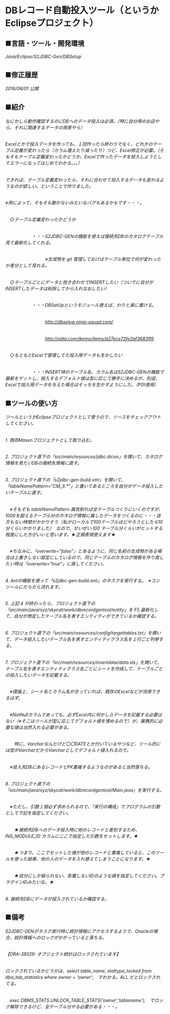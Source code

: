 # DBレコード自動投入ツール（というかEclipseプロジェクト）
## ■言語・ツール・開発環境
###### Java/Eclipse/S2JDBC-Gen/DBSetup
## ■修正履歴
###### 2016/08/01 公開
## ■紹介
###### なにかしら動作確認するのにDBへのデータ投入は必須。（特に自分用のお店やら、それに関連するデータの用意やら）
###### Excelとかで投入データを作っても、１回作ったら終わりでなく、どれかのテーブル定義が変わったら（カラム増えたり減ったり）つど、Excel修正が必要。（そもそもテーブル定義変わったかどうか、Excelで作ったデータを投入しようとしてエラーになってはじめてわかる。。。）
###### できれば、テーブル定義変わったら、それに合わせて投入するデータも変わるようなのが欲しい。ということで作りました。
###### ※例によって、そもそも動かないみたいなバグもあるかもです・・・。
###### 　_◇テーブル定義変わったかどうか_
###### 　　　　　　・・・S2JDBC-GENの機能を使えば接続先DBのカタログテーブル見て最新化してくれる。
###### 　　　　　　　　　※生成物を git 管理しておけばテーブル単位で何が変わったか差分として見れる。
###### 　_◇テーブルごとにデータと抱き合わせてINSERTしたい（ついでに自分がINSERTしたデータは削除してから入れなおしたい）_
###### 　　　　　　・・・DBSetUpというモジュール使えば、わりと楽に書ける。
###### 　　　　　　　　　http://dbsetup.ninja-squad.com/
###### 　　　　　　　　　http://qiita.com/ikemo/items/a27ece72fe2af3683ff6
###### 　_◇もともとExcelで管理してた投入用データも生かしたい_
###### 　　　　　　・・・INSERT時のテーブル名、カラム名はS2JDBC-GENの機能で最新をゲットし、投入するデフォルト値は型に応じて勝手に決めるが、別途、Excelで投入用データを与えた場合はそっちを生かすようにした。（POI使用）
## ■ツールの使い方
###### ツールというかEclipseプロジェクトとして使うので、ソースをチェックアウトしてください。
###### 1. 既存Mavenプロジェクトとして取り込む。
###### 2. プロジェクト直下の「src/main/resources/jdbc.dicon」を開いて、カタログ情報を見たいDBの接続先情報に直す。
###### 3. プロジェクト直下の「s2jdbc-gen-build.xml」を開いて、「tableNamePattern="CM_S.*"」と書いてあるところを自分がデータ投入したいテーブルに直す。
###### 　※そもそも tableNamePattern 属性削れば全テーブルつくりにいくのですが、1000を超えるテーブル分のカタログ情報に属したデータをつくるのに・・・途方もない時間がかかりそう（私がローカルで100テーブルほどやろうとしたら10分くらいかかりました）　なので、せいぜい 100 テーブル分くらいがヒットする程度にした方がいいと思います。★正規表現使えます★
###### 　※ちなみに、「overwrite="false"」とあるように、同じ名前の生成物がある場合は上書きしない設定にしているので、同じテーブルのカタログ情報を作り直したい時は「overwrite="true"」に直してください。
###### 4. Antの機能を使って「s2jdbc-gen-build.xml」のタスクを実行する。　※コンソールにだらだら流れます。
###### 5. 上記 4 が終わったら、プロジェクト直下の「src/main/java/xyz/skycat/work/dbrecordgentool/entity」を F5 最新化して、自分が想定したテーブル名を表すエンティティができているか確認する。
###### 6. プロジェクト直下の「src/main/resources/config/targettables.txt」を開いて、データ投入したいテーブル名を表すエンティティクラス名を１行ごと列挙する。
###### 7. プロジェクト直下の「src/main/resources/insertdata/data.xls」を開いて、テーブル名を表すエンティティクラス名ごとにシートを作成して、テーブルごとの投入したいデータを記載する。
###### 　※理論上、シート名とカラム名が合っていれば、既存のExcelなどが流用できるはず。
###### 　※NotNullカラムであっても、必ずExcel内に何かしらデータを記載する必要はない（※そこはツールが型に応じてデフォルト値を埋めるので）が、業務的に必要な値は当然入れる必要がある。
###### 　　特に、Varcharなんだけど〇〇DATEとか付いているやつなど、ツール的には型がVarcharだからVarcharとしてデフォルト値入れるので。
###### 　※投入先DBにあるレコードとPK重複するようなのがあると当然落ちる。
###### 8. プロジェクト直下の「src/main/java/xyz/skycat/work/dbrecordgentool/Main.java」を実行する。
###### 　※ただし、引数１個必ず求められるので、「実行の構成」でプログラムの引数として下記を指定してください。
###### 　　★接続先DBへのデータ投入時に他のレコードと差別するため、INS_MODULE_ID カラムにここで指定した引数をセットします。★
###### 　　★つまり、ここでセットした値が他のレコードと重複していると、このツールを使った結果、他の人のデータを入れ替えてしまうことになります。★
###### 　　★自分にしか振られない、影響しないIDのような値を指定してください。プラグインIDみたいな。★
###### 9. 接続先DBにデータが投入されているか確認する。
## ■備考
###### S2JDBC-GENがタスク実行時に統計情報にアクセスするようで、Oracleの場合、統計情報へのロックがかかっていると落ちる。
###### 【ORA-38029: オブジェクト統計はロックされています】
###### ロックされているかどうかは、select table_name, stattype_locked from dba_tab_statistics where owner = 'owner';　でわかる。ALL だとロックされてる。
###### 　exec DBMS_STATS.UNLOCK_TABLE_STATS('owner','tablename');　でロック解除できるけど、全テーブル分やる必要がある・・・。
